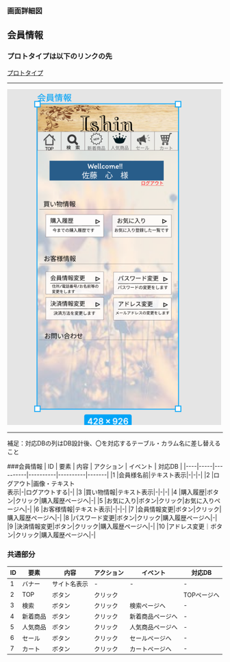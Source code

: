 ### 画面詳細図
## 会員情報
### プロトタイプは以下のリンクの先
[プロトタイプ](https://www.figma.com/file/wfKsQG6jSkNm7XGWE2f2lQ/Untitled?node-id=8%3A369)
*****
<img src="../img/会員情報.png" width="500">

*****
補足：対応DBの列はDB設計後、〇を対応するテーブル・カラム名に差し替えること

###会員情報
| ID | 要素 | 内容 | アクション | イベント | 対応DB |
|----|-----|----------|----------|----------|-------|
|1   |会員様名前|テキスト表示|-|-|-|
|2   |ログアウト|画像・テキスト<br>表示|-|ログアウトする|-|
|3   |買い物情報|テキスト表示|-|-|-|
|4   |購入履歴|ボタン|クリック|購入履歴ページへ|-|
|5   |お気に入り|ボタン|クリック|お気に入りページへ|-|
|6   |お客様情報|テキスト表示|-|-|-|
|7   |会員情報変更|ボタン|クリック|購入履歴ページへ|-|
|8   |パスワード変更|ボタン|クリック|購入履歴ページへ|-|
|9   |決済情報変更|ボタン|クリック|購入履歴ページへ|-|
|10  |アドレス変更｜ボタン|クリック|購入履歴ページへ|-|

### 共通部分  

| ID | 要素 | 内容 | アクション | イベント | 対応DB |
|----|-----|------|----------|----------|-------|
|1   |バナー|サイト名表示|-|-|-|
|2   |TOP|ボタン|クリック||TOPページへ|-|
|3   |検索|ボタン|クリック|検索ページへ|-|
|4   |新着商品|ボタン|クリック|新着商品ページへ|-|
|5   |人気商品|ボタン|クリック|人気商品ページへ|-|
|6   |セール|ボタン|クリック|セールページへ|-|
|7   |カート|ボタン|クリック|カートページへ|-|
